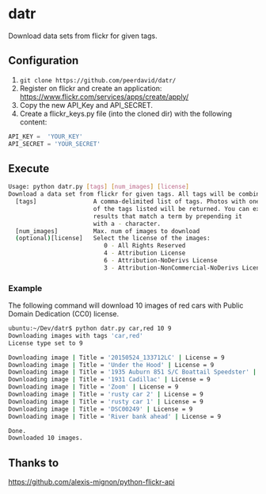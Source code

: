 # datr
Download data sets from flickr for given tags.

## Configuration
1. ```git clone https://github.com/peerdavid/datr/```
2. Register on flickr and create an application: https://www.flickr.com/services/apps/create/apply/
3. Copy the new API_Key and API_SECRET.
4. Create a flickr_keys.py file (into the cloned dir) with the following content:<br>
``` python
API_KEY =  'YOUR_KEY'
API_SECRET = 'YOUR_SECRET'
```

## Execute
``` Bash
Usage: python datr.py [tags] [num_images] [license]
Download a data set from flickr for given tags. All tags will be combined with AND.
  [tags]                A comma-delimited list of tags. Photos with one or more
                        of the tags listed will be returned. You can exclude 
                        results that match a term by prepending it
                        with a - character.
  [num_images]          Max. num of images to download
  (optional)[license]   Select the license of the images:
                           0 - All Rights Reserved
                           4 - Attribution License
                           6 - Attribution-NoDerivs License
                           3 - Attribution-NonCommercial-NoDerivs License
```

### Example
The following command will download 10 images of red cars with Public Domain Dedication (CC0) license.<br>
``` Bash
ubuntu:~/Dev/datr$ python datr.py car,red 10 9
Downloading images with tags 'car,red'
License type set to 9

Downloading image | Title = '20150524_133712LC' | License = 9
Downloading image | Title = 'Under the Hood' | License = 9
Downloading image | Title = '1935 Auburn 851 S/C Boattail Speedster' | License = 9
Downloading image | Title = '1931 Cadillac' | License = 9
Downloading image | Title = 'Zoom' | License = 9
Downloading image | Title = 'rusty car 2' | License = 9
Downloading image | Title = 'rusty car 1' | License = 9
Downloading image | Title = 'DSC00249' | License = 9
Downloading image | Title = 'River bank ahead' | License = 9

Done.
Downloaded 10 images. 
```

## Thanks to
https://github.com/alexis-mignon/python-flickr-api
